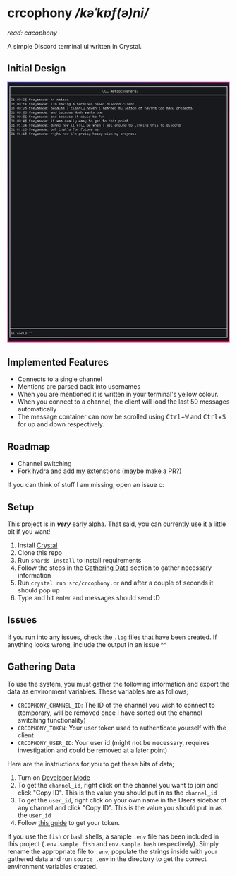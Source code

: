 # crcophony */kəˈkɒf(ə)ni/*
*read: cacophony*

A simple Discord terminal ui written in Crystal.

## Initial Design
![initial design](https://raw.githubusercontent.com/freyamade/crcophony/master/demo.png)

## Implemented Features
- Connects to a single channel
- Mentions are parsed back into usernames
- When you are mentioned it is written in your terminal's yellow colour.
- When you connect to a channel, the client will load the last 50 messages automatically
- The message container can now be scrolled using <kbd>Ctrl</kbd>+<kbd>W</kbd> and <kbd>Ctrl</kbd>+<kbd>S</kbd> for up and down respectively.

## Roadmap
- Channel switching
- Fork hydra and add my extenstions (maybe make a PR?)

If you can think of stuff I am missing, open an issue c:

## Setup
This project is in ***very*** early alpha. That said, you can currently use it a little bit if you want!
1. Install [Crystal](https://crystal-lang.org/reference/installation/)
2. Clone this repo
3. Run `shards install` to install requirements
4. Follow the steps in the [Gathering Data](#gathering-data) section to gather necessary information
5. Run `crystal run src/crcophony.cr` and after a couple of seconds it should pop up
6. Type and hit enter and messages should send :D

## Issues
If you run into any issues, check the `.log` files that have been created. If anything looks wrong, include the output in an issue ^^

## Gathering Data
To use the system, you must gather the following information and export the data as environment variables.
These variables are as follows;

- `CRCOPHONY_CHANNEL_ID`: The ID of the channel you wish to connect to (temporary, will be removed once I have sorted out the channel switching functionality)
- `CRCOPHONY_TOKEN`: Your user token used to authenticate yourself with the client
- `CRCOPHONY_USER_ID`: Your user id (might not be necessary, requires investigation and could be removed at a later point)

Here are the instructions for you to get these bits of data;
1. Turn on [Developer Mode](https://discordia.me/developer-mode)
2. To get the `channel_id`, right click on the channel you want to join and click "Copy ID". This is the value you should put in as the `channel_id`
3. To get the `user_id`, right click on your own name in the Users sidebar of any channel and click "Copy ID". This is the value you should put in as the `user_id`
4. Follow [this guide](https://discordhelp.net/discord-token) to get your token.

If you use the `fish` or `bash` shells, a sample `.env` file has been included in this project (`.env.sample.fish` and `env.sample.bash` respectively). Simply rename the appropriate file to `.env`, populate the strings inside with your gathered data and run `source .env` in the directory to get the correct environment variables created.

